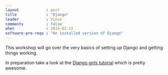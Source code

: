```yaml
---
layout            : post
title             : "Django"
leader            : Vince
comments          : false
when              : 2016-02-11
software-pre-reqs : "An installed version of Django"
---
```


This workshop will go over the very basics of setting up Django and getting
things working.

In preparation take a look at the [Django girls
tutorial](http://tutorial.djangogirls.org/en/) which is pretty awesome.
